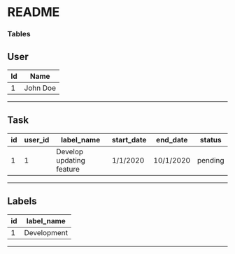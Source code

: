# README

### Tables

User
-----
Id   | Name     |
-----|----------|
  1  | John Doe |
-----------------

Task
------
id  | user_id |   label_name          | start_date  | end_date   |status    |
----|---------|-----------------------|-------------|------------|----------|
 1  |  1      | Develop updating feature  | 1/1/2020    |10/1/2020   | pending  |
-----------------------------------------------------------------------------

Labels
-------
id  | label_name   |
----|--------------|
  1 | Development  |
--------------------
